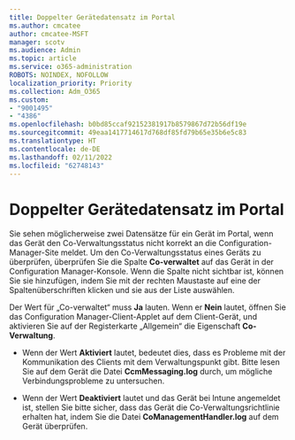 ```yaml
---
title: Doppelter Gerätedatensatz im Portal
ms.author: cmcatee
author: cmcatee-MSFT
manager: scotv
ms.audience: Admin
ms.topic: article
ms.service: o365-administration
ROBOTS: NOINDEX, NOFOLLOW
localization_priority: Priority
ms.collection: Adm_O365
ms.custom:
- "9001495"
- "4386"
ms.openlocfilehash: b0bd85ccaf92152381917b8579867d72b56df19e
ms.sourcegitcommit: 49eaa1417714617d768df85fd79b65e35b6e5c83
ms.translationtype: HT
ms.contentlocale: de-DE
ms.lasthandoff: 02/11/2022
ms.locfileid: "62748143"
---
```

# <a name="duplicate-device-record-in-the-portal"></a>Doppelter Gerätedatensatz im Portal

Sie sehen möglicherweise zwei Datensätze für ein Gerät im Portal, wenn das Gerät den Co-Verwaltungsstatus nicht korrekt an die Configuration-Manager-Site meldet. Um den Co-Verwaltungsstatus eines Geräts zu überprüfen, überprüfen Sie die Spalte **Co-verwaltet** auf das Gerät in der Configuration Manager-Konsole. Wenn die Spalte nicht sichtbar ist, können Sie sie hinzufügen, indem Sie mit der rechten Maustaste auf eine der Spaltenüberschriften klicken und sie aus der Liste auswählen.

Der Wert für „Co-verwaltet“ muss **Ja** lauten. Wenn er **Nein** lautet, öffnen Sie das Configuration Manager-Client-Applet auf dem Client-Gerät, und aktivieren Sie auf der Registerkarte „Allgemein“ die Eigenschaft **Co-Verwaltung**.

- Wenn der Wert **Aktiviert** lautet, bedeutet dies, dass es Probleme mit der Kommunikation des Clients mit dem Verwaltungspunkt gibt. Bitte lesen Sie auf dem Gerät die Datei **CcmMessaging.log** durch, um mögliche Verbindungsprobleme zu untersuchen.

- Wenn der Wert **Deaktiviert** lautet und das Gerät bei Intune angemeldet ist, stellen Sie bitte sicher, dass das Gerät die Co-Verwaltungsrichtlinie erhalten hat, indem Sie die Datei **CoManagementHandler.log** auf dem Gerät überprüfen.
